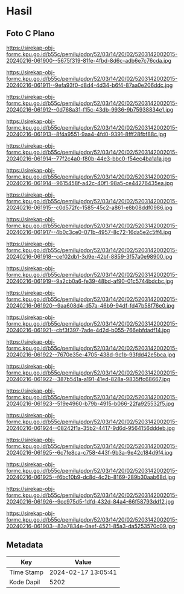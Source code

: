# Hasil

## Foto C Plano

https://sirekap-obj-formc.kpu.go.id/b55c/pemilu/pdpr/52/03/14/20/02/5203142002015-20240216-061900--5675f319-81fe-4fbd-8d6c-adb6e7c76cda.jpg

https://sirekap-obj-formc.kpu.go.id/b55c/pemilu/pdpr/52/03/14/20/02/5203142002015-20240216-061911--9efa93f0-d8d4-4d34-b6f4-87aa0e206ddc.jpg

https://sirekap-obj-formc.kpu.go.id/b55c/pemilu/pdpr/52/03/14/20/02/5203142002015-20240216-061912--0d768a31-f15c-43db-9936-9b75938834e1.jpg

https://sirekap-obj-formc.kpu.go.id/b55c/pemilu/pdpr/52/03/14/20/02/5203142002015-20240216-061913--8f4a9551-9aa4-4fd0-9391-8fff28fbf88c.jpg

https://sirekap-obj-formc.kpu.go.id/b55c/pemilu/pdpr/52/03/14/20/02/5203142002015-20240216-061914--77f2c4a0-f80b-44e3-bbc0-f54ec4ba1a1a.jpg

https://sirekap-obj-formc.kpu.go.id/b55c/pemilu/pdpr/52/03/14/20/02/5203142002015-20240216-061914--9615458f-a42c-40f1-98a5-ce44276435ea.jpg

https://sirekap-obj-formc.kpu.go.id/b55c/pemilu/pdpr/52/03/14/20/02/5203142002015-20240216-061915--c0d572fc-1585-45c2-a861-e8b08ddf0986.jpg

https://sirekap-obj-formc.kpu.go.id/b55c/pemilu/pdpr/52/03/14/20/02/5203142002015-20240216-061917--4b0c3ce0-071b-4957-8c72-16da5e2c5ff4.jpg

https://sirekap-obj-formc.kpu.go.id/b55c/pemilu/pdpr/52/03/14/20/02/5203142002015-20240216-061918--cef02db1-3d9e-42bf-8859-3f57a0e98900.jpg

https://sirekap-obj-formc.kpu.go.id/b55c/pemilu/pdpr/52/03/14/20/02/5203142002015-20240216-061919--9a2cb0a6-fe39-48bd-af90-01c5744bdcbc.jpg

https://sirekap-obj-formc.kpu.go.id/b55c/pemilu/pdpr/52/03/14/20/02/5203142002015-20240216-061920--9aa608d4-d57a-46b9-94df-fd47b58f76e0.jpg

https://sirekap-obj-formc.kpu.go.id/b55c/pemilu/pdpr/52/03/14/20/02/5203142002015-20240216-061921--cbf3f397-7ade-4d2d-b055-766ebfdadf14.jpg

https://sirekap-obj-formc.kpu.go.id/b55c/pemilu/pdpr/52/03/14/20/02/5203142002015-20240216-061922--7670e35e-4705-438d-9c1b-93fdd42e5bca.jpg

https://sirekap-obj-formc.kpu.go.id/b55c/pemilu/pdpr/52/03/14/20/02/5203142002015-20240216-061922--387b541a-a191-41ed-828a-9835ffc68667.jpg

https://sirekap-obj-formc.kpu.go.id/b55c/pemilu/pdpr/52/03/14/20/02/5203142002015-20240216-061923--519e4960-b79b-4915-b066-22fa925532f5.jpg

https://sirekap-obj-formc.kpu.go.id/b55c/pemilu/pdpr/52/03/14/20/02/5203142002015-20240216-061924--08242f1a-35b2-4417-9d6d-9564156dddeb.jpg

https://sirekap-obj-formc.kpu.go.id/b55c/pemilu/pdpr/52/03/14/20/02/5203142002015-20240216-061925--6c7fe8ca-c758-443f-9b3a-9e42c184d9f4.jpg

https://sirekap-obj-formc.kpu.go.id/b55c/pemilu/pdpr/52/03/14/20/02/5203142002015-20240216-061925--f6bc10b9-dc8d-4c2b-8169-289b30aab68d.jpg

https://sirekap-obj-formc.kpu.go.id/b55c/pemilu/pdpr/52/03/14/20/02/5203142002015-20240216-061926--9cc975d5-1dfd-432d-84a4-66f58793dd12.jpg

https://sirekap-obj-formc.kpu.go.id/b55c/pemilu/pdpr/52/03/14/20/02/5203142002015-20240216-061903--83a7834e-0aef-4521-85a3-da5253570c09.jpg


## Metadata

| Key        | Value               |
| ---------- | ------------------- |
| Time Stamp | 2024-02-17 13:05:41 |
| Kode Dapil | 5202                |



